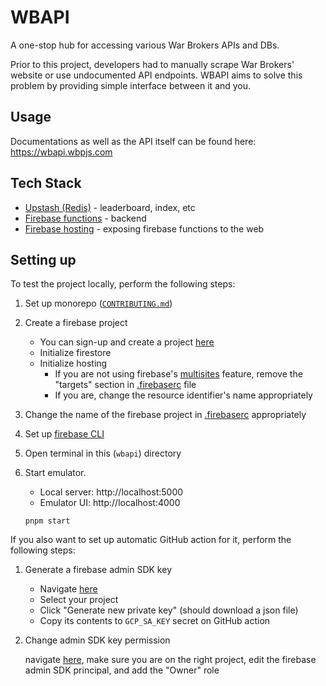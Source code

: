 # WBAPI

A one-stop hub for accessing various War Brokers APIs and DBs.

Prior to this project, developers had to manually scrape War Brokers' website
or use undocumented API endpoints. WBAPI aims to solve this problem by
providing simple interface between it and you.

## Usage

Documentations as well as the API itself can be found here: https://wbapi.wbpjs.com

## Tech Stack

- [Upstash (Redis)](https://upstash.com) - leaderboard, index, etc
- [Firebase functions](https://firebase.google.com/docs/functions) - backend
- [Firebase hosting](https://firebase.google.com/docs/hosting) - exposing firebase functions to the web

## Setting up

To test the project locally, perform the following steps:

1. Set up monorepo ([`CONTRIBUTING.md`](../../CONTRIBUTING.md))
2. Create a firebase project

   - You can sign-up and create a project [here](https://console.firebase.google.com)
   - Initialize firestore
   - Initialize hosting
     - If you are not using firebase's [multisites](https://firebase.google.com/docs/hosting/multisites) feature, remove the "targets" section in [.firebaserc](./.firebaserc) file
     - If you are, change the resource identifier's name appropriately

3. Change the name of the firebase project in [.firebaserc](./.firebaserc) appropriately
4. Set up [firebase CLI](https://firebase.google.com/docs/cli)
5. Open terminal in this (`wbapi`) directory
6. Start emulator.

   - Local server: http://localhost:5000
   - Emulator UI: http://localhost:4000

   ```
   pnpm start
   ```

If you also want to set up automatic GitHub action for it, perform the following steps:

1. Generate a firebase admin SDK key

   - Navigate [here](https://console.firebase.google.com/u/1/project/_/settings/serviceaccounts/adminsdk)
   - Select your project
   - Click "Generate new private key" (should download a json file)
   - Copy its contents to `GCP_SA_KEY` secret on GitHub action

2. Change admin SDK key permission

   navigate [here](https://console.cloud.google.com/iam-admin/iam), make sure you are on the right project, edit the firebase admin SDK principal, and add the "Owner" role
